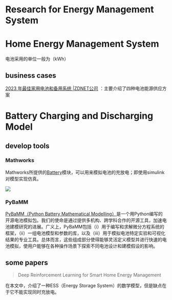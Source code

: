 # Research for Energy Management System

# Home Energy Management System

电池采用的单位一般为（kWh）

## business cases

[2023 年最佳家用电池和备用系统 |ZDNET公司](https://www.zdnet.com/home-and-office/energy/best-home-battery/) ：主要介绍了四种电池能源供应方案


# Battery Charging and Discharging Model

## develop tools

### Mathworks
Mathworks所提供的[Battery](https://www.mathworks.com/help/sps/powersys/ref/battery.html)模块，可以用来模拟电池的充放电；即使用simulink对模型实现仿真。

![](https://www.mathworks.com/help/sps/powersys/ref/batteryh.gif)

### PyBaMM

[PyBaMM（Python Battery Mathematical Modelling）](https://github.com/pybamm-team/PyBaMM/tree/develop)是一个用Python编写的开源电池模拟包。我们的使命是通过提供多机构、跨学科合作的开源工具，加速电池建模研究的进展。广义上，PyBaMM包括（i）用于编写和求解微分方程系统的框架，（ii）一组电池模型和参数的库，以及（iii）用于模拟电池特定实验和可视化结果的专业工具。总体而言，这些组成部分使得能够灵活定义模型并进行快速的电池模拟，使用户能够在各种操作场景下探索不同电池设计和建模假设的影响。

## some papers

> Deep Reinforcement Learning for Smart Home Energy Management

在本文中，介绍了一种ESS（Energy Storage System）的数学模型，但是缺点在于它不能实现同时充放电。


<!--stackedit_data:
eyJoaXN0b3J5IjpbMTcyOTgwMjA0MiwtNDYyNjI0MTg0XX0=
-->